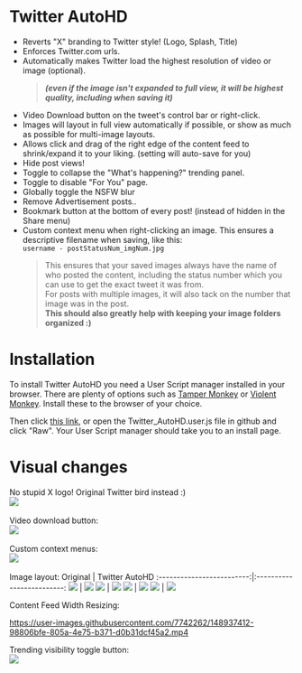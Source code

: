 # Twitter AutoHD
- Reverts "X" branding to Twitter style!  (Logo, Splash, Title)
- Enforces Twitter.com urls.
- Automatically makes Twitter load the highest resolution of video or image (optional). <br/> 
  >***(even if the image isn't expanded to full view, it will be highest quality, including when saving it)***<br/>
- Video Download button on the tweet's control bar or right-click.<br/>
- Images will layout in full view automatically if possible, or show as much as possible for multi-image layouts.<br/>
- Allows click and drag of the right edge of the content feed to shrink/expand it to your liking. (setting will auto-save for you)
- Hide post views!
- Toggle to collapse the "What's happening?" trending panel.
- Toggle to disable "For You" page.
- Globally toggle the NSFW blur
- Remove Advertisement posts..
- Bookmark button at the bottom of every post! (instead of hidden in the Share menu)
- Custom context menu when right-clicking an image. This ensures a descriptive filename when saving, like this:</br>
`username - postStatusNum_imgNum.jpg`
  >This ensures that your saved images always have the name of who posted the content, including the status number which you can use to get the exact tweet it was from.<br/>
  >For posts with multiple images, it will also tack on the number that image was in the post.<br/>
  ><b>This should also greatly help with keeping your image folders organized :)</b>

# Installation
To install Twitter AutoHD you need a User Script manager installed in your browser. There are plenty of options such as [Tamper Monkey](https://www.tampermonkey.net/) or [Violent Monkey](https://github.com/violentmonkey/violentmonkey). Install these to the browser of your choice.

Then click [this link](https://github.com/Invertex/Twitter-AutoHD/raw/master/Twitter_AutoHD.user.js), or open the Twitter_AutoHD.user.js file in github and click "Raw". Your User Script manager should take you to an install page.

# Visual changes
No stupid X logo! Original Twitter bird instead :)</br>
<img src="https://cdn.discordapp.com/attachments/620469307532509195/1133032301182337054/image.png"/></br></br>
Video download button:<br/>
<img src="https://i.imgur.com/h5YeMWx.gif"/></br></br>
Custom context menus:<br/>
<a href="https://twitter.com/qt_mantis/status/1682837037135675392" target="_blank"><img src="https://i.gyazo.com/60a6ce0983f46e0d7fe360c01ee27e42.png"/></a></br></br>
Image layout:
Original           |  Twitter AutoHD
:-------------------------:|:-------------------------:
![](https://i.imgur.com/cjxXqNt.png)  |  ![](https://i.imgur.com/qsy98iZ.png)
![](https://i.imgur.com/4G9j1LV.png)  |  ![](https://i.imgur.com/feLZjrV.png)
![](https://i.imgur.com/58WQ11V.png)  |  ![](https://i.imgur.com/NmGJ0mS.png)
![](https://i.imgur.com/ktsufiJ.png)  |  ![](https://i.imgur.com/lneHyqo.png)

Content Feed Width Resizing:

https://user-images.githubusercontent.com/7742262/148937412-98806bfe-805a-4e75-b371-d0b31dcf45a2.mp4

Trending visibility toggle button:</br>
<img src="https://i.imgur.com/A3pSNxC.gif"/>
